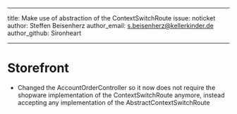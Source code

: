 ---
title: Make use of abstraction of the ContextSwitchRoute
issue: noticket
author: Steffen Beisenherz
author_email: s.beisenherz@kellerkinder.de 
author_github: Sironheart
___
# Storefront
*  Changed the AccountOrderController so it now does not require the shopware implementation of the ContextSwitchRoute 
   anymore, instead accepting any implementation of the AbstractContextSwitchRoute
